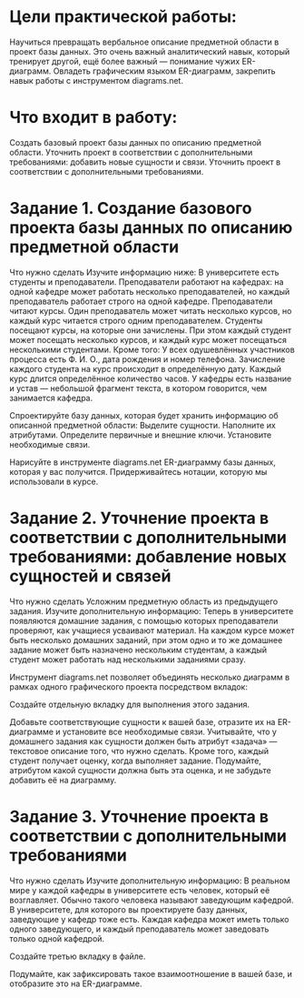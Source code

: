 # Цели практической работы:

Научиться превращать вербальное описание предметной области в проект базы данных. Это очень важный аналитический навык, который тренирует другой, ещё более важный — понимание чужих ER-диаграмм.
Овладеть графическим языком ER-диаграмм, закрепить навык работы с инструментом diagrams.net.

# Что входит в работу:

Создать базовый проект базы данных по описанию предметной области.
Уточнить проект в соответствии с дополнительными требованиями: добавить новые сущности и связи. 
Уточнить проект в соответствии с дополнительными требованиями. 

# Задание 1. Создание базового проекта базы данных по описанию предметной области 
Что нужно сделать
Изучите информацию ниже:
В университете есть студенты и преподаватели. Преподаватели работают на кафедрах: на одной кафедре может работать несколько преподавателей, но каждый преподаватель работает строго на одной кафедре. 
Преподаватели читают курсы. Один преподаватель может читать несколько курсов, но каждый курс читается строго одним преподавателем. 
Студенты посещают курсы, на которые они зачислены. При этом каждый студент может посещать несколько курсов, и каждый курс может посещаться несколькими студентами. Кроме того:
У всех одушевлённых участников процесса есть Ф. И. О., дата рождения и номер телефона. 
Зачисление каждого студента на курс происходит в определённую дату.
Каждый курс длится определённое количество часов.
У кафедры есть название и устав — небольшой фрагмент текста, в котором говорится, чем занимается кафедра.

Спроектируйте базу данных, которая будет хранить информацию об описанной предметной области: 
Выделите сущности.
Наполните их атрибутами.
Определите первичные и внешние ключи.
Установите необходимые связи.

Нарисуйте в инструменте diagrams.net ER-диаграмму базы данных, которая у вас получится. Придерживайтесь нотации, которую мы использовали в курсе.


# Задание 2. Уточнение проекта в соответствии с дополнительными требованиями: добавление новых сущностей и связей
Что нужно сделать
Усложним предметную область из предыдущего задания. Изучите дополнительную информацию:
Теперь в университете появляются домашние задания, с помощью которых преподаватели проверяют, как учащиеся усваивают материал. На каждом курсе может быть несколько домашних заданий, при этом одно и то же домашнее задание может быть назначено нескольким студентам, а каждый студент может работать над несколькими заданиями сразу.

Инструмент diagrams.net позволяет объединять несколько диаграмм в рамках одного графического проекта посредством вкладок: 

Создайте отдельную вкладку для выполнения этого задания.

Добавьте соответствующие сущности к вашей базе, отразите их на ER-диаграмме и установите все необходимые связи. 
Учитывайте, что у домашнего задания как сущности должен быть атрибут «задача» — текстовое описание того, что нужно сделать. 
Кроме того, каждый студент получает оценку, когда выполняет задание. Подумайте, атрибутом какой сущности должна быть эта оценка, и не забудьте добавить её на диаграмму. 

# Задание 3. Уточнение проекта в соответствии с дополнительными требованиями
Что нужно сделать
Изучите дополнительную информацию: 
В реальном мире у каждой кафедры в университете есть человек, который её возглавляет. Обычно такого человека называют заведующим кафедрой. В университете, для которого вы проектируете базу данных, заведующие у кафедр тоже есть. 
Каждая кафедра может иметь только одного заведующего, и каждый преподаватель может заведовать только одной кафедрой.

Создайте третью вкладку в файле.

Подумайте, как зафиксировать такое взаимоотношение в вашей базе, и отобразите это на ER-диаграмме. 
